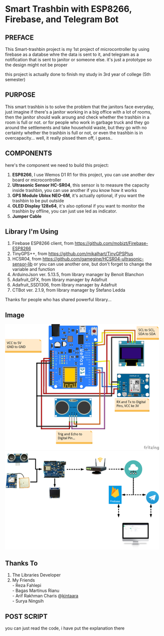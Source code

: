 # Smart Trashbin with ESP8266, Firebase, and Telegram Bot

## PREFACE
This Smart-trashbin project is my 1st project of microcontroller by using firebase as a databse whre the data is sent to it, and telegram as a notification that is sent to janitor or someone else. it's just a prototype so the design might not be proper

this project is actually done to finish my study in 3rd year of college (5th semester)

## PURPOSE
This smart trashbin is to solve the problem that the janitors face everyday, just imagine if there's a janitor working in a big office with a lot of rooms, then the janitor should walk aroung and check whether the trashbin in a room is full or not. or for people who work in garbage truck and they go around the settlements and take household waste, but they go with no certainty whether the trashbin is full or not, or even the trashbin is in overcapacity... well, it really pissed them off, i guess..

## COMPONENTS
here's the component we need to build this project:
  1. **ESP8266**, I use Wemos D1 R1 for this project, you can use another dev board or microcontroller
  2. **Ultrasonic Sensor HC-SR04**, this sensor is to measure the capacity inside trashbin, you can use another if you know how it works
  3. **GPS Module Ublox NEO-6M**, it's actually optional, if you want the trashbin to be put outside
  4. **OLED Display 128x64**, it's also optional if you want to monitor the trashbin by offline, you can just use led as indicator.
  5. **Jumper Cable**

## Library I'm Using
  1. Firebase ESP8266 client, from https://github.com/mobizt/Firebase-ESP8266
  2. TinyGPS++, from https://github.com/mikalhart/TinyGPSPlus
  3. HCSR04, from https://github.com/gamegine/HCSR04-ultrasonic-sensor-lib or you can use another one, but don't forget to change the variable and function
  4. ArduinoJson ver. 5.13.5, from library manager by Benoit Blanchon
  5. Adafruit_GFX, from library manager by Adafruit
  6. Adafruit_SSD1306, from library manager by Adafruit
  7. CTBot ver. 2.1.9, from library manager by Stefano Ledda

Thanks for people who has shared powerful library...

## Image
![Image](Wiring_Diagram_Smart_trahsbin.jpg "Wiring Diagram")
![Image](system_workflow_diagram.png "System Workflow")

## Thanks To
  1. The Libraries Developer
  2. My Friends  
    - Reza Fahlepi  
    - Bagas Martinus Rianu  
    - Arif Rakhman Charis  @[kintaara](https://github.com/kintaara) <br>
    - Surya Ningsih  


## POST SCRIPT
you can just read the code, i have put the explanation there

